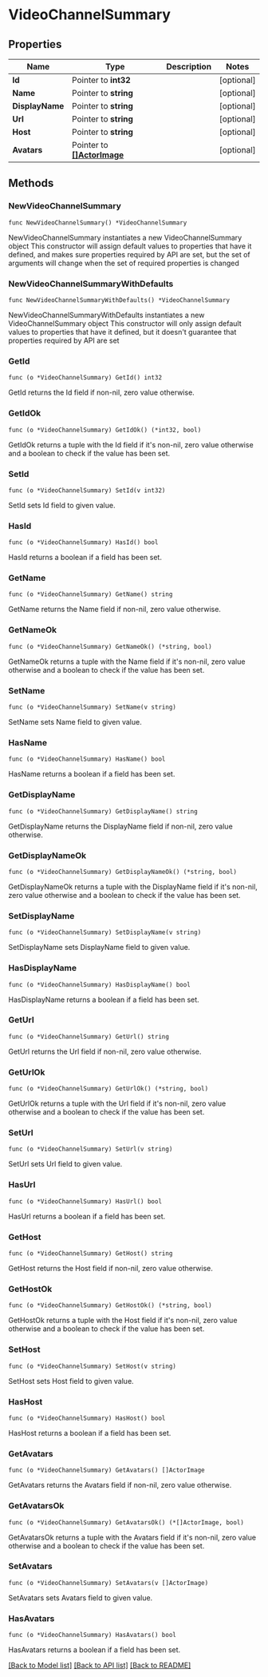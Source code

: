 # VideoChannelSummary

## Properties

Name | Type | Description | Notes
------------ | ------------- | ------------- | -------------
**Id** | Pointer to **int32** |  | [optional] 
**Name** | Pointer to **string** |  | [optional] 
**DisplayName** | Pointer to **string** |  | [optional] 
**Url** | Pointer to **string** |  | [optional] 
**Host** | Pointer to **string** |  | [optional] 
**Avatars** | Pointer to [**[]ActorImage**](ActorImage.md) |  | [optional] 

## Methods

### NewVideoChannelSummary

`func NewVideoChannelSummary() *VideoChannelSummary`

NewVideoChannelSummary instantiates a new VideoChannelSummary object
This constructor will assign default values to properties that have it defined,
and makes sure properties required by API are set, but the set of arguments
will change when the set of required properties is changed

### NewVideoChannelSummaryWithDefaults

`func NewVideoChannelSummaryWithDefaults() *VideoChannelSummary`

NewVideoChannelSummaryWithDefaults instantiates a new VideoChannelSummary object
This constructor will only assign default values to properties that have it defined,
but it doesn't guarantee that properties required by API are set

### GetId

`func (o *VideoChannelSummary) GetId() int32`

GetId returns the Id field if non-nil, zero value otherwise.

### GetIdOk

`func (o *VideoChannelSummary) GetIdOk() (*int32, bool)`

GetIdOk returns a tuple with the Id field if it's non-nil, zero value otherwise
and a boolean to check if the value has been set.

### SetId

`func (o *VideoChannelSummary) SetId(v int32)`

SetId sets Id field to given value.

### HasId

`func (o *VideoChannelSummary) HasId() bool`

HasId returns a boolean if a field has been set.

### GetName

`func (o *VideoChannelSummary) GetName() string`

GetName returns the Name field if non-nil, zero value otherwise.

### GetNameOk

`func (o *VideoChannelSummary) GetNameOk() (*string, bool)`

GetNameOk returns a tuple with the Name field if it's non-nil, zero value otherwise
and a boolean to check if the value has been set.

### SetName

`func (o *VideoChannelSummary) SetName(v string)`

SetName sets Name field to given value.

### HasName

`func (o *VideoChannelSummary) HasName() bool`

HasName returns a boolean if a field has been set.

### GetDisplayName

`func (o *VideoChannelSummary) GetDisplayName() string`

GetDisplayName returns the DisplayName field if non-nil, zero value otherwise.

### GetDisplayNameOk

`func (o *VideoChannelSummary) GetDisplayNameOk() (*string, bool)`

GetDisplayNameOk returns a tuple with the DisplayName field if it's non-nil, zero value otherwise
and a boolean to check if the value has been set.

### SetDisplayName

`func (o *VideoChannelSummary) SetDisplayName(v string)`

SetDisplayName sets DisplayName field to given value.

### HasDisplayName

`func (o *VideoChannelSummary) HasDisplayName() bool`

HasDisplayName returns a boolean if a field has been set.

### GetUrl

`func (o *VideoChannelSummary) GetUrl() string`

GetUrl returns the Url field if non-nil, zero value otherwise.

### GetUrlOk

`func (o *VideoChannelSummary) GetUrlOk() (*string, bool)`

GetUrlOk returns a tuple with the Url field if it's non-nil, zero value otherwise
and a boolean to check if the value has been set.

### SetUrl

`func (o *VideoChannelSummary) SetUrl(v string)`

SetUrl sets Url field to given value.

### HasUrl

`func (o *VideoChannelSummary) HasUrl() bool`

HasUrl returns a boolean if a field has been set.

### GetHost

`func (o *VideoChannelSummary) GetHost() string`

GetHost returns the Host field if non-nil, zero value otherwise.

### GetHostOk

`func (o *VideoChannelSummary) GetHostOk() (*string, bool)`

GetHostOk returns a tuple with the Host field if it's non-nil, zero value otherwise
and a boolean to check if the value has been set.

### SetHost

`func (o *VideoChannelSummary) SetHost(v string)`

SetHost sets Host field to given value.

### HasHost

`func (o *VideoChannelSummary) HasHost() bool`

HasHost returns a boolean if a field has been set.

### GetAvatars

`func (o *VideoChannelSummary) GetAvatars() []ActorImage`

GetAvatars returns the Avatars field if non-nil, zero value otherwise.

### GetAvatarsOk

`func (o *VideoChannelSummary) GetAvatarsOk() (*[]ActorImage, bool)`

GetAvatarsOk returns a tuple with the Avatars field if it's non-nil, zero value otherwise
and a boolean to check if the value has been set.

### SetAvatars

`func (o *VideoChannelSummary) SetAvatars(v []ActorImage)`

SetAvatars sets Avatars field to given value.

### HasAvatars

`func (o *VideoChannelSummary) HasAvatars() bool`

HasAvatars returns a boolean if a field has been set.


[[Back to Model list]](../README.md#documentation-for-models) [[Back to API list]](../README.md#documentation-for-api-endpoints) [[Back to README]](../README.md)


